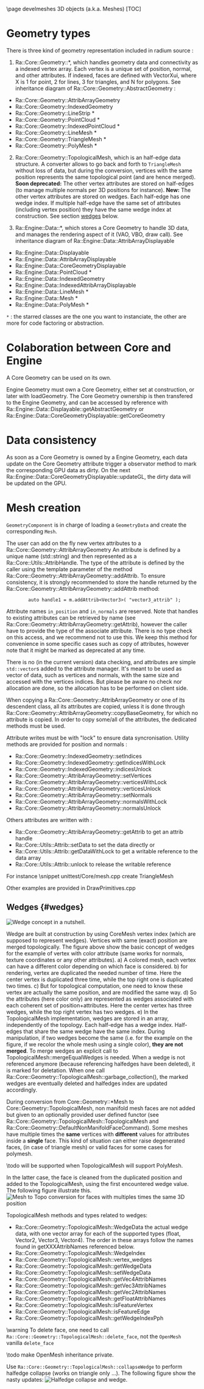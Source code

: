 \page develmeshes  3D objects (a.k.a. Meshes)
[TOC]

# Geometry types
There is three kind of geometry representation included in radium source :
 1. Ra::Core::Geometry::*, which handles geometry data and connectivity as a indexed vertex array.
Each vertex is a unique set of position, normal, and other attributes.
If indexed, faces are defined with VectorXui, where X is 1 for point, 2 for lines, 3 for triangles, and N for polygons.
See inheritance diagram of Ra::Core::Geometry::AbstractGeometry :
   - Ra::Core::Geometry::AttribArrayGeometry
   - Ra::Core::Geometry::IndexedGeometry
   - Ra::Core::Geometry::LineStrip *
   - Ra::Core::Geometry::PointCloud *
   - Ra::Core::Geometry::IndexedPointCloud *
   - Ra::Core::Geometry::LineMesh *
   - Ra::Core::Geometry::TriangleMesh *
   - Ra::Core::Geometry::PolyMesh *

 2. Ra::Core::Geometry::TopologicalMesh, which is an half-edge data structure.
A converter allows to go back and forth to `TriangleMesh`
without loss of data, but during the conversion, vertices with the same position represents the same topological point (and are hence merged).
**Soon deprecated:** The other vertex attributes are stored on half-edges (to manage multiple normals per 3D positions
for instance).
**New:** The other vertex attributes are stored on wedges. Each half-edge has one wedge index. If multiple half-edge have the same set of attributes (including vertex position) they have the same wedge index at construction. See section [wedges](#wedges) below.

 3. Ra::Engine::Data::*, which stores a Core Geometry to handle 3D data, and manages the rendering aspect of it (VAO, VBO, draw call).
See inheritance diagram of Ra::Engine::Data::AttribArrayDisplayable
   - Ra::Engine::Data::Displayable
   - Ra::Engine::Data::AttribArrayDisplayable
   - Ra::Engine::Data::CoreGeometryDisplayable
   - Ra::Engine::Data::PointCloud *
   - Ra::Engine::Data::IndexedGeometry
   - Ra::Engine::Data::IndexedAttribArrayDisplayable
   - Ra::Engine::Data::LineMesh *
   - Ra::Engine::Data::Mesh *
   - Ra::Engine::Data::PolyMesh *

 `*` : the starred classes are the one you want to instanciate, the other are more for code factoring or abstraction.

# Colaboration between Core and Engine

A Core Geometry can be used on its own.

Engine Geometry must own a Core Geometry, either set at construction, or later with loadGeometry.
The Core Geometry ownership is then transfered to the Engine Geometry, and can be accessed by reference with Ra::Engine::Data::Displayable::getAbstractGeometry or Ra::Engine::Data::CoreGeometryDisplayable::getCoreGeometry


# Data consistency
As soon as a Core Geometry is owned by a Engine Geometry, each data update on the Core Geometry attribute trigger a observator method to mark the corresponding GPU data as dirty.
On the next Ra::Engine::Data::CoreGeometryDisplayable::updateGL, the dirty data will be updated on the GPU.

# Mesh creation
`GeometryComponent` is in charge of loading a `GeometryData` and create the corresponding `Mesh`.

The user can add on the fly new vertex attributes to a Ra::Core::Geometry::AttribArrayGeometry
An attribute is defined by a unique name (std::string) and then represented as a Ra::Core::Utils::AttribHandle.
The type of the attribute is defined by the caller using the template parameter of the method  Ra::Core::Geometry::AttribArrayGeometry::addAttrib.
To ensure consistency, it is strongly recommended to store the handle returned by the Ra::Core::Geometry::AttribArrayGeometry::addAttrib method:
~~~{.cpp}
        auto handle1 = m.addAttrib<Vector3>( "vector3_attrib" );
~~~
Attribute names `in_position` and `in_normals` are reserved.
Note that handles to existing attributes can be retrieved by name (see Ra::Core::Geometry::AttribArrayGeometry::getAttrib), however
the caller have to provide the type of the associate attribute.
There is no type check on this access, and we recommend not to use this. We keep this method for convenience in some
specific cases such as copy of attributes, however note that it might be marked as deprecated at any time.

There is no (in the current version) data checking, and attributes are simple `std::vector`s added to the attribute
manager. It's meant to be used as vector of data, such as vertices and normals, with the same size and accessed with
the vertices indices. But please be aware no check nor allocation are done, so the allocation has to be performed on
client side.

When copying a Ra::Core::Geometry::AttribArrayGeometry or one of its descendent class, all its attributes are copied, unless it is done through Ra::Core::Geometry::AttribArrayGeometry::copyBaseGeometry, for which no attribute is copied.
In order to copy some/all of the attributes, the dedicated methods must be used.

Attribute writes must be with "lock" to ensure data syncronisation.
Utility methods are provided for position and normals :

 - Ra::Core::Geometry::IndexedGeometry::setIndices
 - Ra::Core::Geometry::IndexedGeometry::getIndicesWithLock
 - Ra::Core::Geometry::IndexedGeometry::indicesUnlock
 - Ra::Core::Geometry::AttribArrayGeometry::setVertices
 - Ra::Core::Geometry::AttribArrayGeometry::verticesWithLock
 - Ra::Core::Geometry::AttribArrayGeometry::verticesUnlock
 - Ra::Core::Geometry::AttribArrayGeometry::setNormals
 - Ra::Core::Geometry::AttribArrayGeometry::normalsWithLock
 - Ra::Core::Geometry::AttribArrayGeometry::normalsUnlock

Others attributes are written with :
 - Ra::Core::Geometry::AttribArrayGeometry::getAttrib to get an attrib handle
 - Ra::Core::Utils::Attrib::setData to set the data directly
or
 - Ra::Core::Utils::Attrib::getDataWithLock to get a writable reference to the data array
 - Ra::Core::Utils::Attrib::unlock to release the writable reference

For instance
\snippet unittest/Core/mesh.cpp create TriangleMesh

Other examples are provided in DrawPrimitives.cpp

## Wedges {#wedges}

![Wedge concept in a nutshell.](wedges.svg)

Wedge are built at construction by using CoreMesh vertex index (which are supposed to represent wedges). Vertices with same (exact) position are merged topologically.
The figure above show the basic concept of wedges for the example of vertex with color attribute (same works for normals, texture coordinates or any other attributes).
a) A colored mesh, each vertex can have a different color depending on which face is considered. b) for rendering, vertex are duplicated the needed number of time. Here the center vertex is duplicated three time, while the top right one is duplicated two times. c) But for topological computation, one need to know these vertex are actually the same position, and are modified the same way. d) So the attributes (here color only) are represented as wedges associated with each coherent set of position+attributes. Here the center vertex has three wedges, while the top right vertex has two wedges. e) In the TopologicalMesh implementation, wedges are stored in an array, independently of the topology. Each half-edge has a wedge index. Half-edges that share the same wedge have the same index.
During manipulation, if two wedges become the same (i.e. for the example on the figure, if we recolor the whole mesh using a single color), **they are not merged**.
To merge wedges an explicit call to TopologicalMesh::mergeEqualWedges is needed.
When a wedge is not referenced anymore (because referencing halfedges have been deleted), it is marked for deletation. When one call Ra::Core::Geometry::TopologicalMesh::garbage_collection(), the marked wedges are eventually deleted and halfedges index are updated accordingly.

During conversion from Core::Geometry::*Mesh to Core::Geometry::TopologicalMesh, non manifold mesh faces are not added but given to an optionally provided user defined functor (see Ra::Core::Geometry::TopologicalMesh::TopologicalMesh and Ra::Core::Geometry::DefaultNonManifoldFaceCommand).
Some meshes have multiple times the **same** vertices with **different** values for attributes inside a **single** face.
This kind of situation can either raise degenerated faces, (in case of triangle mesh) or valid faces for some cases for polymesh.

\todo will be supported when TopologicalMesh will support PolyMesh.

In the latter case, the face is cleaned from the duplicated position and added to the TopologicalMesh, using the first encountered wedge value.
The following figure illustrate this.
![Mesh to Topo conversion for faces with multiples times the same 3D position](wedge-degen.svg)


TopologicalMesh methods and types related to wedges:

- Ra::Core::Geometry::TopologicalMesh::WedgeData the actual wedge data, with one vector array for each of the supported types (float, Vector2, Vector3, Vector4). The order in these arrays follow the names found in getXXXAttribNames referenced below.
- Ra::Core::Geometry::TopologicalMesh::WedgeIndex
- Ra::Core::Geometry::TopologicalMesh::vertex_wedges
- Ra::Core::Geometry::TopologicalMesh::getWedgeData
- Ra::Core::Geometry::TopologicalMesh::setWedgeData
- Ra::Core::Geometry::TopologicalMesh::getVec4AttribNames
- Ra::Core::Geometry::TopologicalMesh::getVec3AttribNames
- Ra::Core::Geometry::TopologicalMesh::getVec2AttribNames
- Ra::Core::Geometry::TopologicalMesh::getFloatAttribNames
- Ra::Core::Geometry::TopologicalMesh::isFeatureVertex
- Ra::Core::Geometry::TopologicalMesh::isFeatureEdge
- Ra::Core::Geometry::TopologicalMesh::getWedgeIndexPph


\warning To delete face, one need to call `Ra::Core::Geometry::TopologicalMesh::delete_face`, not the `OpenMesh` vanilla `delete_face`

\todo make OpenMesh inheritance private.

Use `Ra::Core::Geometry::TopologicalMesh::collapseWedge` to perform halfedge collapse (works on triangle only ...). The following figure show the nasty updates:
![Halfedge collapse and wedge.](wedge-collapse.svg)
